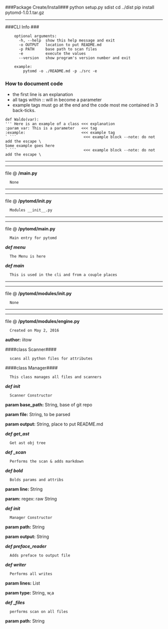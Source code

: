 ###Package Create/Install###
    python setup.py sdist
    cd ../dist
    pip install pytomd-1.0.1.tar.gz
 
****************************
###CLI Info ###
```
    optional arguments:
      -h, --help  show this help message and exit
      -o OUTPUT   location to put README.md
      -p PATH     base path to scan files
      -e          execute the values
      --version   show program's version number and exit
    
    example:
        pytomd -o ./README.md -p ./src -e
```

### How to document code ###
* the first line is an explanation
* all tags within :<anything>: will in become a parameter
* example tags must go at the end and the code most me contained in 3 back-ticks.

```
def Waldo(var):
''' Here is an example of a class <<< explanation
:param var: This is a parameter   <<< tag
:example:                         <<< example tag
` ```                              <<< example block --note: do not add the escape \
Some example goes here
` ```                              <<< example block --note: do not add the escape \
```







**********************************************
**********************************************
file @ **/main.py**

      None

**********************************************
**********************************************
file @ **/pytomd/__init__.py**

      Modules __init__.py

**********************************************
**********************************************
file @ **/pytomd/__main__.py**

      Main entry for pytomd

 ***def menu*** 

      The Menu is here 

 ***def main*** 

      This is used in the cli and from a couple places 

**********************************************
**********************************************
file @ **/pytomd/modules/__init__.py**

      None

**********************************************
**********************************************
file @ **/pytomd/modules/engine.py**

      Created on May 2, 2016


**author:** iitow

####class Scanner####

      scans all python files for attributes
     

####class Manager####

      This class manages all files and scanners
     

 ***def __init__*** 

      Scanner Constructor

**param base_path:** String, base of git repo

**param file:** String, to be parsed

**param output:** String, place to put README.md 

 ***def get_ast*** 

      Get ast obj tree
         

 ***def _scan*** 

      Performs the scan & adds markdown
         

 ***def bold*** 

      Bolds params and attribs

**param line:** String

**param:** regex: raw String 

 ***def __init__*** 

      Manager Constructor

**param path:** String

**param output:** String 

 ***def preface_reader*** 

      Adds preface to output file
         

 ***def writer*** 

      Performs all writes

**param lines:** List

**param type:** String, w,a 

 ***def _files*** 

      performs scan on all files

**param path:** String 
